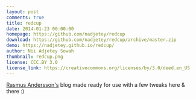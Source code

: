 ```yaml
---
layout: post
comments: true
title: redcup
date: 2014-01-23 00:00:00
homepage: https://github.com/nadjetey/redcup
download: https://github.com/nadjetey/redcup/archive/master.zip
demo: https://nadjetey.github.io/redcup/
author: Nii Adjetey Sowah
thumbnail: redcup.png
license: CCC.BY 3.0
license_link: https://creativecommons.org/licenses/by/3.0/deed.en_US
---
```


[Rasmus Andersson's](https://rsms.me/) blog made ready for use with a few tweaks here & there :)
